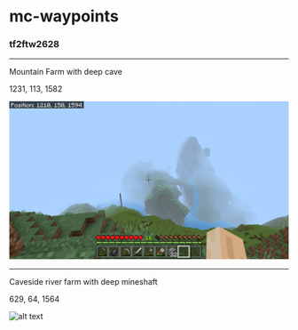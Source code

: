# mc-waypoints

### tf2ftw2628

---

Mountain Farm with deep cave

1231, 113, 1582

![alt text](https://github.com/chris-roerig/mc-waypoints/blob/main/1231-113-1582.png?raw=true)

---

Caveside river farm with deep mineshaft

629, 64, 1564

![alt text](https://github.com/chris-roerig/mc-waypoints/blob/main/629-64-1564.png.png?raw=true)
